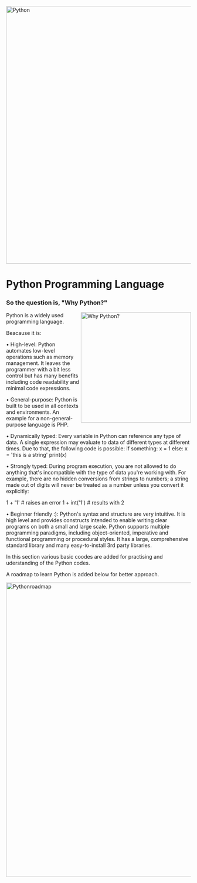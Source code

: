 
<img alt = "Python" height = 700 width = 900 src = "https://cheaptraining.com/wp-content/uploads/2020/10/pythonbundle-1-2.png">

<h1> Python Programming Language </h1>

<h3>So the question is, "Why Python?"</h3>
<img align = "right" alt = "Why Python?" width = "300" src = "https://tse3.mm.bing.net/th?id=OIP.iZGLiv2jMrM-46MqrjgwqwHaE8&pid=Api&P=0">

Python is a widely used programming language. 

Beacause it is:

• High-level: Python automates low-level operations such as memory management. It leaves the programmer with a bit less control but has many benefits including code readability and minimal code expressions.

• General-purpose: Python is built to be used in all contexts and environments. An example for a non-general-purpose language is PHP.

• Dynamically typed: Every variable in Python can reference any type of data. A single expression may evaluate to data of different types at different times. Due to that, the following code is possible:
if something:
 x = 1
else:
 x = 'this is a string'
print(x)

• Strongly typed: During program execution, you are not allowed to do anything that's incompatible with the type of data you're working with. For example, there are no hidden conversions from strings to numbers; a string made out of digits will never be treated as a number unless you convert it explicitly:

1 + '1' # raises an error
1 + int('1') # results with 2

• Beginner friendly :): Python's syntax and structure are very intuitive. It is high level and provides constructs intended to enable writing clear programs on both a small and large scale. Python supports multiple programming paradigms, including object-oriented, imperative and functional programming or procedural styles. It has a large, comprehensive standard library and many easy-to-install 3rd party libraries.

In this section various basic coodes are added for practising and uderstanding of the Python codes.

A roadmap to learn Python is added below for better approach.

<img alt = "Pythonroadmap"  height ="800" width="800" src = "https://infinite.education/media/expertise/I1oluXFEEyyRjlWfFrieN6UW.png">
